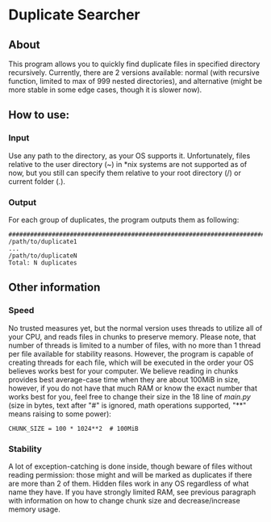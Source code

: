 # Duplicate Searcher
## About
This program allows you to quickly find duplicate files in specified directory recursively. Currently, there are 2 versions available: normal (with recursive function, limited to max of 999 nested directories), and alternative (might be more stable in some edge cases, though it is slower now).
## How to use:
### Input
Use any path to the directory, as your OS supports it. Unfortunately, files relative to the user directory (~) in *nix systems are not supported as of now, but you still can specify them relative to your root directory (/) or current folder (.).
### Output
For each group of duplicates, the program outputs them as following:
```
####################################################################################################
/path/to/duplicate1
...
/path/to/duplicateN
Total: N duplicates

```
## Other information
### Speed 
No trusted measures yet, but the normal version uses threads to utilize all of your CPU, and reads files in chunks to preserve memory. Please note, that number of threads is limited to a number of files, with no more than 1 thread per file available for stability reasons. However, the program is capable of creating threads for each file, which will be executed in the order your OS believes works best for your computer. We believe reading in chunks provides best average-case time when they are about 100MiB in size, however, if you do not have that much RAM or know the exact number that works best for you, feel free to change their size in the 18 line of _main.py_ (size in bytes, text after "#" is ignored, math operations supported, "**" means raising to some power):
```python3
CHUNK_SIZE = 100 * 1024**2  # 100MiB
```
### Stability
A lot of exception-catching is done inside, though beware of files without reading permission: those might and will be marked as duplicates if there are more than 2 of them. Hidden files work in any OS regardless of what name they have. If you have strongly limited RAM, see previous paragraph with information on how to change chunk size and decrease/increase memory usage.
